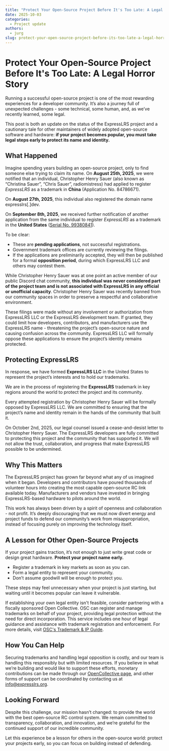 ```yaml
---
title: "Protect Your Open-Source Project Before It's Too Late: A Legal Horror Story"
date: 2025-10-03
categories:
  - Project update
authors:
  - jurg
slug: protect-your-open-source-project-before-its-too-late-a-legal-horror-story
---
```


# **Protect Your Open-Source Project Before It's Too Late: A Legal Horror Story**

Running a successful open-source project is one of the most rewarding experiences for a developer community. It’s also a
journey full of unexpected challenges \- some technical, some human, and, as we’ve recently learned, some legal.

This post is both an update on the status of the ExpressLRS project and a cautionary tale for other maintainers of
widely adopted open-source software and hardware: **if your project becomes popular, you must take legal steps early to
protect its name and identity.**

## **What Happened**

Imagine spending years building an open-source project, only to find someone else trying to claim its name. On **August
25th, 2025**, we were notified that an individual, Christopher Henry Sauer (also known as “Christina Sauer”, “Chris
Sauer”, radiomistress) had applied to register *ExpressLRS* as a trademark in **China** (Application No. 84786671).

On **August 27th, 2025**, this individual also registered the domain name expresslrs[.]dev.

On **September 8th, 2025**, we received further notification of another application from the same individual to register
*ExpressLRS* as a trademark in the **United States**
([Serial No. 99380841](https://tsdr.uspto.gov/#caseNumber=99380841&caseSearchType=US_APPLICATION&caseType=DEFAULT&searchType=statusSearch)).

<!-- more -->

To be clear:

* These are **pending applications**, not successful registrations.
* Government trademark offices are currently reviewing the filings.
* If the applications are preliminarily accepted, they will then be published for a formal **opposition period**, during
  which ExpressLRS LLC and others may contest them.

While Christopher Henry Sauer was at one point an active member of our public Discord chat community, **this individual
was never considered part of the project team and is not associated with ExpressLRS in any official or unofficial
capacity**. Christopher Henry Sauer was recently banned from our community spaces in order to preserve a respectful and
collaborative environment.

These filings were made without any involvement or authorization from ExpressLRS LLC or the ExpressLRS development team.
If granted, they could limit how developers, contributors, and manufacturers use the ExpressLRS name \- threatening the
project’s open-source nature and causing confusion across the community. ExpressLRS LLC will formally oppose these
applications to ensure the project’s identity remains protected.

## **Protecting ExpressLRS**

In response, we have formed **ExpressLRS LLC** in the United States to represent the project’s interests and to hold our
trademarks.

We are in the process of registering the **ExpressLRS** trademark in key regions around the world to protect the project
and its community.

Every attempted registration by Christopher Henry Sauer will be formally opposed by ExpressLRS LLC. We are committed to
ensuring that the project’s name and identity remain in the hands of the community that built it.

On October 2nd, 2025, our legal counsel issued a cease-and-desist letter to Christopher Henry Sauer. The ExpressLRS
developers are fully committed to protecting this project and the community that has supported it. We will not allow the
trust, collaboration, and progress that make ExpressLRS possible to be undermined.

## **Why This Matters**

The ExpressLRS project has grown far beyond what any of us imagined when it began. Developers and contributors have
poured thousands of volunteer hours into creating the most capable open-source RC link available today. Manufacturers
and vendors have invested in bringing ExpressLRS-based hardware to pilots around the world.

This work has always been driven by a spirit of openness and collaboration \- not profit. It’s deeply discouraging that
we must now divert energy and project funds to defend our community’s work from misappropriation, instead of focusing
purely on improving the technology itself.

## **A Lesson for Other Open-Source Projects**

If your project gains traction, it’s not enough to just write great code or design great hardware. **Protect your
project name early.**

* Register a trademark in key markets as soon as you can.
* Form a legal entity to represent your community.
* Don’t assume goodwill will be enough to protect you.

These steps may feel unnecessary when your project is just starting, but waiting until it becomes popular can leave it
vulnerable.

If establishing your own legal entity isn't feasible, consider partnering with a fiscally sponsored Open Collective. OSC
can register and manage trademarks on behalf of your project, providing legal protection without the need for direct
incorporation. This service includes one hour of legal guidance and assistance with trademark registration and
enforcement. For more details,
visit [OSC's Trademark & IP Guide](https://docs.oscollective.org/for-hosted-member-projects/trademarks-and-ip).

## **How You Can Help**

Securing trademarks and handling legal opposition is costly, and our team is handling this responsibly but with limited
resources. If you believe in what we’re building and would like to support these efforts, monetary contributions can be
made through our [OpenCollective page](https://opencollective.com/expresslrs), and other forms of support can be
coordinated by contacting us at [info@expresslrs.org](mailto:info@expresslrs.org).

## **Looking Forward**

Despite this challenge, our mission hasn’t changed: to provide the world with the best open-source RC control system. We
remain committed to transparency, collaboration, and innovation, and we’re grateful for the continued support of our
incredible community.

Let this experience be a lesson for others in the open-source world: protect your projects early, so you can focus on
building instead of defending.
